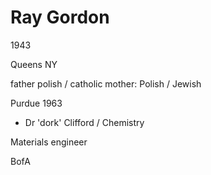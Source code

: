 
# Ray Gordon

1943

Queens NY

father polish / catholic
mother: Polish / Jewish

Purdue 1963
* Dr 'dork' Clifford / Chemistry

Materials engineer

BofA
